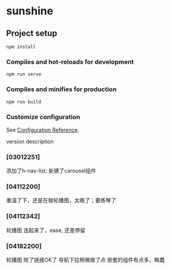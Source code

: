# sunshine

## Project setup
```
npm install
```

### Compiles and hot-reloads for development
```
npm run serve
```

### Compiles and minifies for production
```
npm run build
```

### Customize configuration
See [Configuration Reference](https://cli.vuejs.org/config/).



version description
### [03012251] 
添加了h-nav-list; 新建了carousel组件
### [04112200]
重温了下，还是在做轮播图，太晚了；要练琴了
### [04112342]
轮播图 连起来了，ease, 还差停留
### [04182200]
轮播图 除了链接OK了
导航下拉稍微做了点
嵌套的组件有点多，略蠢